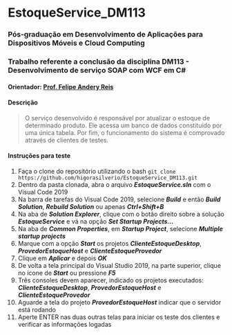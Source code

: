 # EstoqueService_DM113

### Pós-graduação em Desenvolvimento de Aplicações para Dispositivos Móveis e Cloud Computing

### Trabalho referente a conclusão da disciplina DM113 - Desenvolvimento de serviço SOAP com WCF em C#

#### Orientador: [Prof. Felipe Andery Reis](https://github.com/fandery)

#### Descrição

> O serviço desenvolvido é responsável por atualizar o estoque de determinado produto.
> Ele acessa um banco de dados constituído por uma única tabela. 
> Por fim, o funcionamento do sistema é comprovado através de clientes de testes.

#### Instruções para teste

1. Faça o clone do repositório utilizando o bash `git clone https://github.com/higorasilverio/EstoqueService_DM113.git`
2. Dentro da pasta clonada, abra o arquivo **_EstoqueService.sln_** com o Visual Code 2019
3. Na barra de tarefas do Visual Code 2019, selecione **_Build_** e então **_Build Solution_**, **_Rebuild Solution_** ou apenas **_Ctrl+Shift+B_**
4. Na aba de **_Solution Explorer_**, clique com o botão direito sobre a solução **_EstoqueService_** e vá na opção **_Set Startup Projects..._**
5. Na aba de **_Common Properties_**, em **_Startup Project_**, selecione **_Multiple startup projects_**
6. Marque com a opção **_Start_** os projetos **_ClienteEstoqueDesktop_**, **_ProvedorEstoqueHost_** e **_ClienteEstoqueProvedor_**
7. Clique em **_Aplicar_** e depois **_OK_**
8. De volta a tela principal do Visual Studio 2019, na parte superior, clique no ícone de **_Start_** ou pressione **_F5_**
9. Três consoles devem aparecer, indicado os projetos executados: **_ClienteEstoqueDesktop_**, **_ProvedorEstoqueHost_** e **_ClienteEstoqueProvedor_**
10. Aguarde a tela do projeto **_ProvedorEstoqueHost_** indicar que o servidor está rodando
11. Aperte ENTER nas duas outras telas para iniciar os teste dos clientes e verificar as informações logadas
